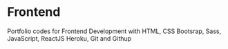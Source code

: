 # Frontend
 Portfolio codes for Frontend Development with HTML, CSS Bootsrap, Sass, JavaScript, ReactJS Heroku, Git and Githup
